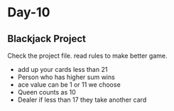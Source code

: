 # Day-10

## Blackjack Project

Check the project file.
read rules to make better game.
- add up your cards less than 21
- Person who has higher sum wins
- ace value can be 1 or 11 we choose
- Queen counts as 10
- Dealer if less than 17 they take another card

